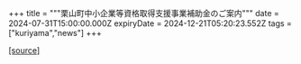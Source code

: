 +++
title = """栗山町中小企業等資格取得支援事業補助金のご案内"""
date = 2024-07-31T15:00:00.000Z
expiryDate = 2024-12-21T05:20:23.552Z
tags = ["kuriyama","news"]
+++


[[source]](https://www.town.kuriyama.hokkaido.jp/soshiki/51/28235.html)
